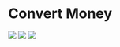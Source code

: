 <h1>Convert Money</h1>

<img src= "https://github.com/gleoti10/Desafio-JavaScript/blob/master/D%C3%B3lar.png?raw=true"> <img src= "https://github.com/gleoti10/Desafio-JavaScript/blob/master/Euro.png?raw=true"> <img src="https://raw.githubusercontent.com/gleoti10/Desafio-JavaScript/963ec77974d210854f29dbd90ce4fa4aff125351/Bitcoin.png">
